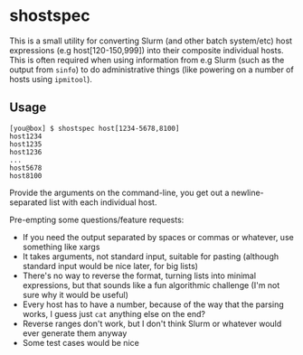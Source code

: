 # shostspec

This is a small utility for converting Slurm (and other batch system/etc) host
expressions (e.g host[120-150,999]) into their composite individual hosts. This
is often required when using information from e.g Slurm (such as the output from
`sinfo`) to do administrative things (like powering on a number of hosts using
`ipmitool`).

## Usage

```shell
[you@box] $ shostspec host[1234-5678,8100]
host1234
host1235
host1236
...
host5678
host8100
```

Provide the arguments on the command-line, you get out a newline-separated list
with each individual host.

Pre-empting some questions/feature requests:

- If you need the output separated by spaces or commas or whatever, use
  something like xargs
- It takes arguments, not standard input, suitable for pasting (although
  standard input would be nice later, for big lists)
- There's no way to reverse the format, turning lists into minimal expressions,
  but that sounds like a fun algorithmic challenge (I'm not sure why it would be
  useful)
- Every host has to have a number, because of the way that the parsing works, I
  guess just `cat` anything else on the end?
- Reverse ranges don't work, but I don't think Slurm or whatever would ever
  generate them anyway
- Some test cases would be nice

